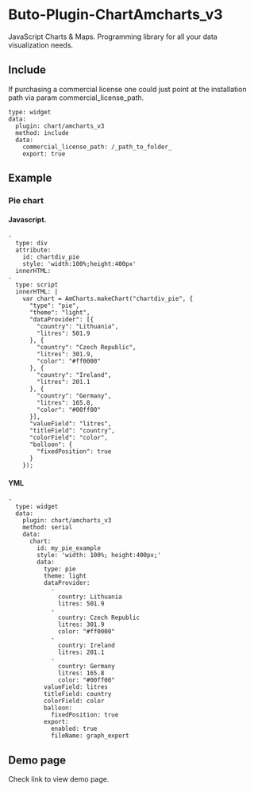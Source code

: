 # Buto-Plugin-ChartAmcharts_v3

JavaScript Charts & Maps. Programming library for all your data visualization needs.

## Include

If purchasing a commercial license one could just point at the installation path via param commercial_license_path.

```
type: widget
data:
  plugin: chart/amcharts_v3
  method: include
  data:
    commercial_license_path: /_path_to_folder_
    export: true
```

## Example

### Pie chart

#### Javascript.

```
-
  type: div
  attribute:
    id: chartdiv_pie
    style: 'width:100%;height:400px'
  innerHTML:
-
  type: script
  innerHTML: |
    var chart = AmCharts.makeChart("chartdiv_pie", {
      "type": "pie",
      "theme": "light",
      "dataProvider": [{
        "country": "Lithuania",
        "litres": 501.9
      }, {
        "country": "Czech Republic",
        "litres": 301.9,
        "color": "#ff0000"
      }, {
        "country": "Ireland",
        "litres": 201.1
      }, {
        "country": "Germany",
        "litres": 165.8,
        "color": "#00ff00"
      }],
      "valueField": "litres",
      "titleField": "country",
      "colorField": "color",
      "balloon": {
        "fixedPosition": true
      }
    });                  
```

#### YML

```
-
  type: widget
  data:
    plugin: chart/amcharts_v3
    method: serial
    data:
      chart:
        id: my_pie_example
        style: 'width: 100%; height:400px;'
        data:
          type: pie
          theme: light
          dataProvider:
            - 
              country: Lithuania
              litres: 501.9
            - 
              country: Czech Republic
              litres: 301.9
              color: "#ff0000"
            - 
              country: Ireland
              litres: 201.1
            - 
              country: Germany
              litres: 165.8
              color: "#00ff00"
          valueField: litres
          titleField: country
          colorField: color
          balloon:
            fixedPosition: true
          export:
            enabled: true
            fileName: graph_export
```

## Demo page

Check link to view demo page.